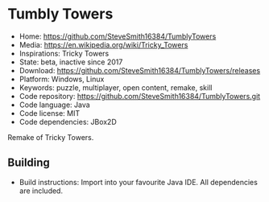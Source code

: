 # Tumbly Towers

- Home: https://github.com/SteveSmith16384/TumblyTowers
- Media: https://en.wikipedia.org/wiki/Tricky_Towers
- Inspirations: Tricky Towers
- State: beta, inactive since 2017
- Download: https://github.com/SteveSmith16384/TumblyTowers/releases
- Platform: Windows, Linux
- Keywords: puzzle, multiplayer, open content, remake, skill
- Code repository: https://github.com/SteveSmith16384/TumblyTowers.git
- Code language: Java
- Code license: MIT
- Code dependencies: JBox2D

Remake of Tricky Towers.

## Building

- Build instructions: Import into your favourite Java IDE. All dependencies are included.
